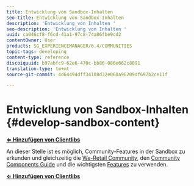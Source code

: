 ```yaml
---
title: Entwicklung von Sandbox-Inhalten
seo-title: Entwicklung von Sandbox-Inhalten
description: 'Entwicklung von Inhalten '
seo-description: 'Entwicklung von Inhalten '
uuid: ca046cf8-f6cd-41a1-97c8-74a86fbe9cd2
contentOwner: User
products: SG_EXPERIENCEMANAGER/6.4/COMMUNITIES
topic-tags: developing
content-type: reference
discoiquuid: b97abfc9-62e6-470c-bb86-086e662c8091
translation-type: tm+mt
source-git-commit: 4d64494dff34108d32e060a96209df697b2ce11f

---
```



# Entwicklung von Sandbox-Inhalten {#develop-sandbox-content}

**[⇐ Hinzufügen von Clientlibs](add-clientlibs.md)**

An dieser Stelle ist es möglich, Community-Features in der Sandbox zu erkunden und gleichzeitig die [We-Retail Community](../../help/sites-developing/we-retail.md), den [Community Components Guide](components-guide.md) und die wichtigsten [Features](essentials.md) zu verwenden.

**[⇐ Hinzufügen von Clientlibs](add-clientlibs.md)**

